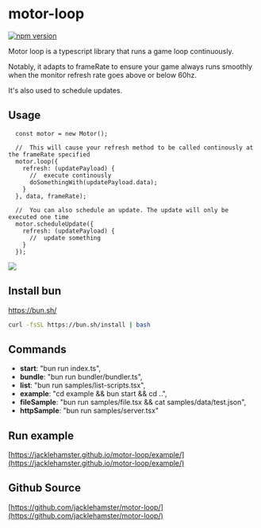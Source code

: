 # motor-loop

[![npm version](https://badge.fury.io/js/motor-loop.svg)](https://www.npmjs.com/package/motor-loop)

Motor loop is a typescript library that runs a game loop continuously.

Notably, it adapts to frameRate to ensure your game always runs smoothly when the monitor refresh rate goes above or below 60hz.

It's also used to schedule updates.

## Usage

```es6
  const motor = new Motor();

  //  This will cause your refresh method to be called continously at the frameRate specified
  motor.loop({
    refresh: (updatePayload) {
      //  execute continously
      doSomethingWith(updatePayload.data);
    }
  }, data, frameRate);
  
  //  You can also schedule an update. The update will only be executed one time
  motor.scheduleUpdate({
    refresh: (updatePayload) {
      //  update something
    }
  });
```

![](https://jacklehamster.github.io/motor-loop/icon.png)
## Install bun

https://bun.sh/

```bash
curl -fsSL https://bun.sh/install | bash
```

## Commands

- **start**: "bun run index.ts",
- **bundle**: "bun run bundler/bundler.ts",
- **list**: "bun run samples/list-scripts.tsx",
- **example**: "cd example && bun start && cd ..",
- **fileSample**: "bun run samples/file.tsx && cat samples/data/test.json",
- **httpSample**: "bun run samples/server.tsx"

## Run example

[https://jacklehamster.github.io/motor-loop/example/](https://jacklehamster.github.io/motor-loop/example/)

## Github Source

[https://github.com/jacklehamster/motor-loop/](https://github.com/jacklehamster/motor-loop/)

